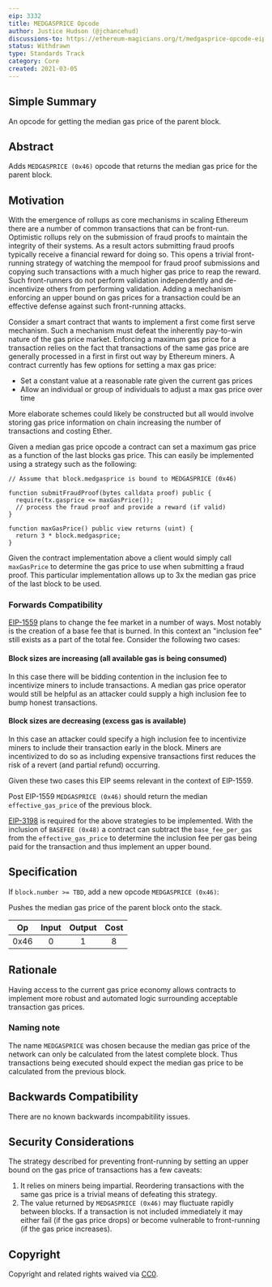 ```yaml
---
eip: 3332
title: MEDGASPRICE Opcode
author: Justice Hudson (@jchancehud)
discussions-to: https://ethereum-magicians.org/t/medgasprice-opcode-eip/5480
status: Withdrawn
type: Standards Track
category: Core
created: 2021-03-05
---
```


## Simple Summary

An opcode for getting the median gas price of the parent block.

## Abstract

Adds `MEDGASPRICE (0x46)` opcode that returns the median gas price for the parent block.

## Motivation

With the emergence of rollups as core mechanisms in scaling Ethereum there are a number of common transactions that can be front-run. Optimistic rollups rely on the submission of fraud proofs to maintain the integrity of their systems. As a result actors submitting fraud proofs typically receive a financial reward for doing so. This opens a trivial front-running strategy of watching the mempool for fraud proof submissions and copying such transactions with a much higher gas price to reap the reward. Such front-runners do not perform validation independently and de-incentivize others from performing validation. Adding a mechanism enforcing an upper bound on gas prices for a transaction could be an effective defense against such front-running attacks.

Consider a smart contract that wants to implement a first come first serve mechanism. Such a mechanism must defeat the inherently pay-to-win nature of the gas price market. Enforcing a maximum gas price for a transaction relies on the fact that transactions of the same gas price are generally processed in a first in first out way by Ethereum miners. A contract currently has few options for setting a max gas price:

- Set a constant value at a reasonable rate given the current gas prices
- Allow an individual or group of individuals to adjust a max gas price over time

More elaborate schemes could likely be constructed but all would involve storing gas price information on chain increasing the number of transactions and costing Ether.

Given a median gas price opcode a contract can set a maximum gas price as a function of the last blocks gas price. This can easily be implemented using a strategy such as the following:

```
// Assume that block.medgasprice is bound to MEDGASPRICE (0x46)

function submitFraudProof(bytes calldata proof) public {
  require(tx.gasprice <= maxGasPrice());
  // process the fraud proof and provide a reward (if valid)
}

function maxGasPrice() public view returns (uint) {
  return 3 * block.medgasprice;
}
```

Given the contract implementation above a client would simply call `maxGasPrice` to determine the gas price to use when submitting a fraud proof. This particular implementation allows up to 3x the median gas price of the last block to be used.

### Forwards Compatibility

[EIP-1559](https://eips.ethereum.org/EIPS/eip-1559) plans to change the fee market in a number of ways. Most notably is the creation of a base fee that is burned. In this context an "inclusion fee" still exists as a part of the total fee. Consider the following two cases:

#### Block sizes are increasing (all available gas is being consumed)

In this case there will be bidding contention in the inclusion fee to incentivize miners to include transactions. A median gas price operator would still be helpful as an attacker could supply a high inclusion fee to bump honest transactions.

#### Block sizes are decreasing (excess gas is available)

In this case an attacker could specify a high inclusion fee to incentivize miners to include their transaction early in the block. Miners are incentivized to do so as including expensive transactions first reduces the risk of a revert (and partial refund) occurring.

Given these two cases this EIP seems relevant in the context of EIP-1559.

Post EIP-1559 `MEDGASPRICE (0x46)` should return the median `effective_gas_price` of the previous block.

[EIP-3198](https://eips.ethereum.org/EIPS/eip-3198) is required for the above strategies to be implemented. With the inclusion of `BASEFEE (0x48)` a contract can subtract the `base_fee_per_gas` from the `effective_gas_price` to determine the inclusion fee per gas being paid for the transaction and thus implement an upper bound.

## Specification

If `block.number >= TBD`, add a new opcode `MEDGASPRICE (0x46)`:

Pushes the median gas price of the parent block onto the stack.

|  Op  | Input | Output | Cost |
|:----:|:-----:|:------:|:----:|
| 0x46 |   0   |   1    |  8   |

## Rationale

Having access to the current gas price economy allows contracts to implement more robust and automated logic surrounding acceptable transaction gas prices.

### Naming note

The name `MEDGASPRICE` was chosen because the median gas price of the network can only be calculated from the latest complete block. Thus transactions being executed should expect the median gas price to be calculated from the previous block.

## Backwards Compatibility

There are no known backwards incompabitility issues.

## Security Considerations

The strategy described for preventing front-running by setting an upper bound on the gas price of transactions has a few caveats:

1. It relies on miners being impartial. Reordering transactions with the same gas price is a trivial means of defeating this strategy.
2. The value returned by `MEDGASPRICE (0x46)` may fluctuate rapidly between blocks. If a transaction is not included immediately it may either fail (if the gas price drops) or become vulnerable to front-running (if the gas price increases).

## Copyright

Copyright and related rights waived via [CC0](https://creativecommons.org/publicdomain/zero/1.0/).
